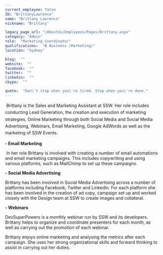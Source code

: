 ```yaml
---
current_employee: false
ID: "BrittanyLawrence"
name: "Brittany Lawrence"
nickname: "Brittany"

legacy_page_url: "/AboutUs/Employees/Pages/Brittany.aspx"
category: "Admin"
role:  "Marketing Coordinator"
qualifications:  "B Business (Marketing)"
location: "Sydney"

blog:  ""
website:  ""
facebook:  ""
twitter:  ""
linkedin:  ""
skype:  ""

quote:  "Don\'t stop when you\'re tired. Stop when you\'re done."
---
```


 <span style="line-height:1.6;">​​​​​​Brittany is the Sales and Marketing Assistant at SSW. Her role includes conducting Lead Generation, the creation and execution of marketing strategies, Online Marketing through both Social Media and Social Media Advertising, Webinars, Email Marketing, Google AdWords as well as the marketing of SSW Events. </span>

**- Email Marketing**

 In her role Brittany is involved with creating a number of email automations and email marketing campaigns. This includes copywriting and using various platforms, such as MailChimp to set up these campaigns.

**- Social Media Advertising**

Brittany has been involved in Social Media Advertising across a number of platforms including Facebook, Twitter and LinkedIn. For each platform she has been involved in the creation of ad copy, campaign set up and worked closely with the Design team at SSW to create images and collateral. 

**- Webinars**

DevSuperPowers is a monthly webinar run by SSW and its developers. Brittany helps to organize and coordinate presenters for each month, as well as carrying out the promotion of each webinar. 

Brittany enjoys online marketing and analysing​ the metrics after each campaign. She uses her strong organizational skills and forward thinking to assist in carrying out her duties. 